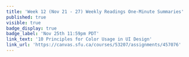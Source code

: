 ```yaml
---
title: 'Week 12 (Nov 21 - 27) Weekly Readings One-Minute Summaries'
published: true
visible: true
badge_display: true
badge_label: 'Nov 25th 11:59pm PDT'
link_text: '10 Principles for Color Usage in UI Design'
link_url: 'https://canvas.sfu.ca/courses/53207/assignments/457076'
---
```

